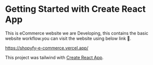 

# Getting Started with Create React App

This is eCommerce website we are Developing, this contains the basic website workflow.you can visit the website using below link 🔗.

https://shopyfy-e-commerce.vercel.app/

This project was tailwind with [Create React App](https://github.com/facebook/create-react-app).

